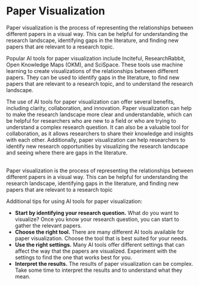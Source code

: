 # Paper Visualization

Paper visualization is the process of representing the relationships between different papers in a visual way. This can be helpful for understanding the research landscape, identifying gaps in the literature, and finding new papers that are relevant to a research topic.

Popular AI tools for paper visualization include Inciteful, ResearchRabbit, Open Knowledge Maps (OKM), and SciSpace. These tools use machine learning to create visualizations of the relationships between different papers. They can be used to identify gaps in the literature, to find new papers that are relevant to a research topic, and to understand the research landscape.

The use of AI tools for paper visualization can offer several benefits, including clarity, collaboration, and innovation. Paper visualization can help to make the research landscape more clear and understandable, which can be helpful for researchers who are new to a field or who are trying to understand a complex research question. It can also be a valuable tool for collaboration, as it allows researchers to share their knowledge and insights with each other. Additionally, paper visualization can help researchers to identify new research opportunities by visualizing the research landscape and seeing where there are gaps in the literature.

\
Paper visualization is the process of representing the relationships between different papers in a visual way. This can be helpful for understanding the research landscape, identifying gaps in the literature, and finding new papers that are relevant to a research topic

Additional tips for using AI tools for paper visualization:

* **Start by identifying your research question.** What do you want to visualize? Once you know your research question, you can start to gather the relevant papers.
* **Choose the right tool.** There are many different AI tools available for paper visualization. Choose the tool that is best suited for your needs.
* **Use the right settings.** Many AI tools offer different settings that can affect the way that the papers are visualized. Experiment with the settings to find the one that works best for you.
* **Interpret the results.** The results of paper visualization can be complex. Take some time to interpret the results and to understand what they mean.
